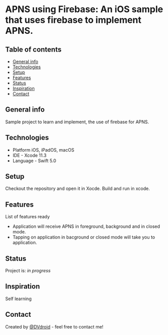# APNS using Firebase: An iOS sample that uses firebase to implement APNS.

## Table of contents
* [General info](#general-info)
* [Technologies](#technologies)
* [Setup](#setup)
* [Features](#features)
* [Status](#status)
* [Inspiration](#inspiration)
* [Contact](#contact)

## General info
Sample project to learn and implement, the use of firebase for APNS.

## Technologies
* Platform iOS, iPadOS, macOS
* IDE - Xcode 11.3
* Language - Swift 5.0 

## Setup
Checkout the repository and open it in Xocde. Build and run in xcode.

## Features
List of features ready 
* Application will receive APNS in foreground, background and in closed mode.
* Tapping on application in bacground or closed mode will take you to application.

## Status
Project is: _in progress_

## Inspiration
Self learning

## Contact
Created by [@DVdroid](anandin02@gmail.com) - feel free to contact me!


